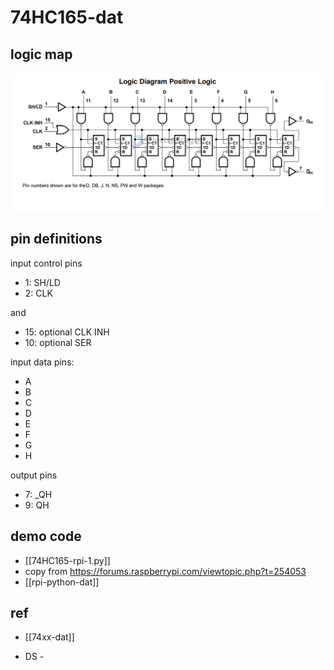 
# 74HC165-dat


## logic map 

![](2024-10-03-19-15-26.png)

## pin definitions 

input control pins 
- 1: SH/LD
- 2: CLK

and 
- 15: optional CLK INH
- 10: optional SER 


input data pins:
- A
- B
- C
- D
- E
- F
- G
- H

output pins 
- 7: _QH
- 9: QH



## demo code 

- [[74HC165-rpi-1.py]]
- copy from https://forums.raspberrypi.com/viewtopic.php?t=254053
- [[rpi-python-dat]]

## ref 

- [[74xx-dat]]

- DS - 